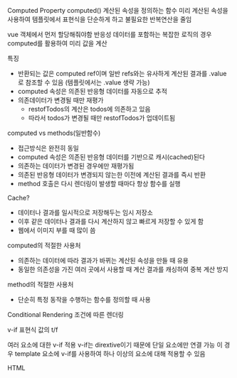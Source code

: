 Computed Property
computed()
계산된 속성을 정의하는 함수
미리 계산된 속성을 사용하여 템플릿에서 표현식을 단순하게 하고 불필요한 반복연산을 줄임

vue 객체에서 먼저 할당해줘야함
반응성 데이터를 포함하는 복잡한 로직의 경우 computed를 활용하여 미리 값을 계산

특징
- 반환되는 값은 computed ref이며 일반 refs와는 유사하게 계산된 결과를 .value로 참조할 수 있음 (템플릿에서는 .value 생략 가능)
- computed 속성은 의존된 반응형 데이터를 자동으로 추적
- 의존데이터가 변경될 때만 재평가
  - restofTodos의 계산은 todos에 의존하고 있음
  - 따라서 todos가 변경될 때만 restofTodos가 업데이트됨

computed vs methods(일반함수)
- 접근방식은 완전히 동일
- computed 속성은 의존된 반응형 데이터를 기반으로 캐시(cached)된다
- 의존하는 데이터가 변경된 경우에만 재평가됨
- 의존된 반응형 데이터가 변경되지 않는한 이전에 계산된 결과를 즉시 반환
- method 호출은 다시 렌더링이 발생할 때마다 항상 함수를 실행

Cache? 
- 데이터나 결과를 일시적으로 저장해두는 임시 저장소
- 이후 같은 데이터나 결과를 다시 계산하지 않고 빠르게 저장할 수 있게 함
- 웹에서 이미지 부를 때 많이 씀

computed의 적절한 사용처
- 의존하는 데이터에 따라 결과가 바뀌는 계산된 속성을 만들 때 유용
- 동일한 의존성을 가진 여러 곳에서 사용할 때 계산 결과를 캐싱하여 중복 계산 방지

method의 적절한 사용처
- 단순히 특정 동작을 수행하는 함수를 정의할 때 사용



Conditional Rendering
조건에 따른 렌더링

v-if
표현식 값의 t/f

여러 요소에 대한 v-if 적용
v-if는 dirextive이기 때문에 단일 요소에만 연결 가능
이 경우 template 요소에 v-if를 사용하여 하나 이상의 요소에 대해 적용할 수 있음

HTML <template> element
보이지 않는 wrapper 역할

v-if vs v-show
공통점 : 조건부 렌더링
자주 전환해야하는 경우 v-show, 실행 중 조건 변경되지 않으면 v-if 권장

v-if (Cheap initial load, expensive toggle)
- 초기 조건이 false인 경우 아무 작업도 수행하지 않음
- 토글 비용이 높음

v-show (Expensive initial load, cheap toggle)
- 초기 조건에 관계없이 항상 렌더링
- 초기 렌더링 비용이 더 높음
표현식의 T/F 값을 기반으로 요소의 가시성visibility을 전환
항상 렌더링되어 DOM에 남아있음
CSS display 속성만 전환하기 때문



List Rendering 반복
v-for 
소스 데이터를 기반으로 요소 또는 템플릿 블록을 여러번 렌더링 
- v-for는 alias in expression 형식의 특수 구문을 사용하여 반복되는 현재 요소에 대한 별칭을 제공
- 인덱스(객체에서는 키)에 대한 별칭을 지정할 수 있음

여러 요소에 대한 v-for 적용
template 요소에 v-for를 사용하여 하나 이상의 요소에 대해 반복 렌더링 할 수 있음

반드시 v-for와 key를 함께 사용한다
내부 컴포넌트의 상태를 일관되게 유지
데이터의 예측 가능한 행동을 유지(Vue 내부 동작 관련)
key는 반드시 각 요소에 대한 고유한 값을 나타낼 수 있는 식별자여야함

동일 요소에 v-for와 v-if를 함께 사용하지 않는다
동일 요소에서 v-if가 우선순위가 더 높음

Watchers

watch() 반응형 데이터를 감시하고, 감시하는 데이터가 변경되면 콜백 함수를 호출
watch 구조

watch는 왜 return에 안쓰나용? 템플릿에서 안쓰이고 자동호출되니까용




Lifecycle Hooks
Vue 인스턴스 생애주기 동안 특정 시점에 실행되는 함수
개발자가 특정 단계에서 의도하는 로직이 실행될 수 있도록 함

특징
- Vue는 Lifecycle Hooks에 등록된 콜백 함수들을 인스턴스와 자동으로 연결함
- 이렇게 동작하려면 hooks 함수들은 반드시 동기적어로




Vue Style 

스타일 가이드 우선순위
computed의 반환 값은 일하지 말것
computed 사용시 원본 배열 변경하지 말 것
- reverse() 및 sort() 사용 시 원본 배열을 변경하기 때문에 복사본 만들어서 진행해야 함
배열의 인덱스를 v-for의 key로 쓰지 말것

원본 배열 수정하는 수정 메서드
- Vue는 반응형 배열의 변경 메소드가 호출 되는 것을 감지하여 필요한 업데이트를 발생시킴
- push, pop shift, shie

